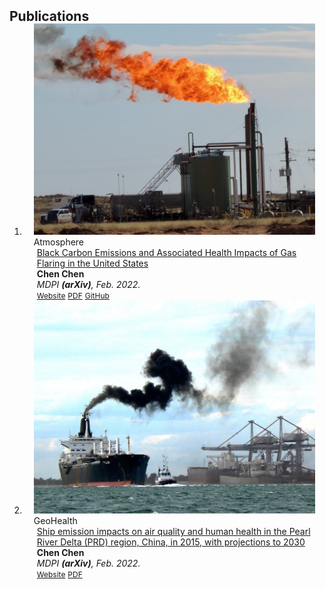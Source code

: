 <h2 id="publications" style="margin: 2px 0px -15px;">Publications</h2>

<div class="publications">
<ol class="bibliography">

<li>
<div class="pub-row">

  <div class="col-sm-3 abbr" style="position: relative;padding-right: 15px;padding-left: 15px;">
    <img src="assets/img/bc_cover.jpeg" class="teaser img-fluid z-depth-1">
    <abbr class="badge">Atmosphere</abbr>
  </div>

  <div class="col-sm-9" style="position: relative;padding-right: 15px;padding-left: 20px;">
    <div class="title"><a href="https://www.mdpi.com/2073-4433/13/3/385#">Black Carbon Emissions and Associated Health Impacts of Gas Flaring in the United States</a></div>
    <div class="author"><strong>Chen Chen</strong></div>
    <div class="periodical"><em>MDPI <strong>(arXiv)</strong>, Feb. 2022.</em></div>
    <div class="links">
    <a href="https://www.mdpi.com/2073-4433/13/3/385#" class="btn btn-sm z-depth-0" role="button" target="_blank" style="font-size:12px;">Website</a>
      <a href="./assets/files/atmosphere-13-00385-v2.pdf" class="btn btn-sm z-depth-0" role="button" target="_blank" style="font-size:12px;">PDF</a>
      <a href="https://github.com/casinocullen/proj-gas_flaring_public" class="btn btn-sm z-depth-0" role="button" target="_blank" style="font-size:12px;">GitHub</a>
    </div>
  </div>
</div>
</li>

<li>
<div class="pub-row">

  <div class="col-sm-3 abbr" style="position: relative;padding-right: 15px;padding-left: 15px;">
    <img src="assets/img/ship_cover.jpeg" class="teaser img-fluid z-depth-1">
    <abbr class="badge">GeoHealth</abbr>
  </div>

  <div class="col-sm-9" style="position: relative;padding-right: 15px;padding-left: 20px;">
    <div class="title"><a href="https://agupubs.onlinelibrary.wiley.com/doi/10.1029/2019GH000183">Ship emission impacts on air quality and human health in the Pearl River Delta (PRD) region, China, in 2015, with projections to 2030</a></div>
    <div class="author"><strong>Chen Chen</strong></div>
    <div class="periodical"><em>MDPI <strong>(arXiv)</strong>, Feb. 2022.</em></div>
    <div class="links">
    <a href="https://agupubs.onlinelibrary.wiley.com/doi/10.1029/2019GH000183" class="btn btn-sm z-depth-0" role="button" target="_blank" style="font-size:12px;">Website</a>
      <a href="https://agupubs.onlinelibrary.wiley.com/doi/epdf/10.1029/2019GH000183" class="btn btn-sm z-depth-0" role="button" target="_blank" style="font-size:12px;">PDF</a>
    </div>
  </div>
</div>
</li>

  
<br>

</ol>
</div>
